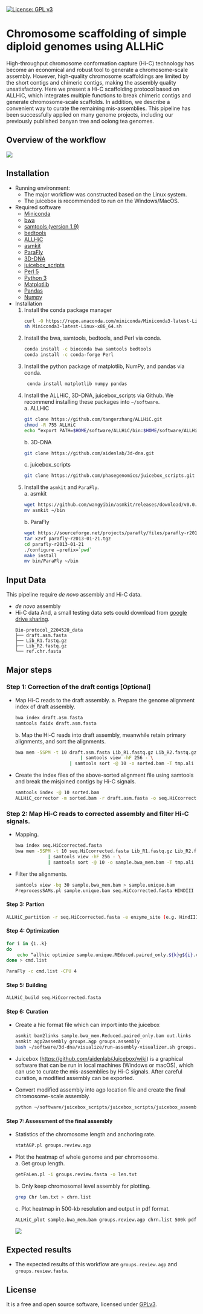 [![License: GPL v3](https://img.shields.io/badge/License-GPL%20v3-blue.svg)](http://www.gnu.org/licenses/gpl-3.0)

# Chromosome scaffolding of simple diploid genomes using ALLHiC
High-throughput chromosome conformation capture (Hi-C) technology has become an economical and robust tool to generate a chromosome-scale assembly. However, high-quality chromosome scaffoldings are limited by the short contigs and chimeric contigs, making the assembly quality unsatisfactory. Here we present a Hi-C scaffolding protocol based on ALLHiC, which integrates multiple functions to break chimeric contigs and generate chromosome-scale scaffolds. In addition, we describe a convenient way to curate the remaining mis-assemblies. This pipeline has been successfully applied on many genome projects, including our previously published banyan tree and oolong tea genomes.  
## Overview of the workflow
![](graphs/flowchart.jpg)

## Installation
- Running environment:
    - The major workflow was constructed based on the Linux system.
    - The juicebox is recommended to run on the Windows/MacOS. 
- Required software
    - [Miniconda](https://repo.anaconda.com/miniconda)
    - [bwa](https://github.com/lh3/bwa) 
    - [samtools (version 1.9)](http://www.htslib.org/)
    - [bedtools](https://github.com/arq5x/bedtools2)
    - [ALLHiC](https://github.com/tangerzhang/ALLHiC)
    - [asmkit](https://github.com/wangyibin/asmkit)
    - [ParaFly](http://parafly.sourceforge.net)
    - [3D-DNA](https://github.com/aidenlab/3d-dna)
    - [juicebox_scripts](https://github.com/phasegenomics/juicebox_scripts)
    - [Perl 5](https://www.perl.org/)
    - [Python 3](https://www.python.org/)
    - [Matplotlib](https://matplotlib.org)
    - [Pandas](https://pandas.pydata.org)
    - [Numpy](https://www.numpy.org)
- Installation
    1.	Install the conda package manager
        ```bash
        curl -O https://repo.anaconda.com/miniconda/Miniconda3-latest-Linux-x86_64.sh
        sh Miniconda3-latest-Linux-x86_64.sh
        ```
    2.	Install the bwa, samtools, bedtools, and Perl via conda.
        ```bash
        conda install -c bioconda bwa samtools bedtools
        conda install -c conda-forge Perl
        ```
    3.	Install the python package of matplotlib, NumPy, and pandas via conda.
        ```bash
         conda install matplotlib numpy pandas
         ```
    4.	Install the ALLHiC, 3D-DNA, juicebox_scripts via Github. We recommend installing these packages into `~/software`.  
        a. ALLHiC
        ```bash
        git clone https://github.com/tangerzhang/ALLHiC.git
        chmod -R 755 ALLHiC
        echo “export PATH=$HOME/software/ALLHiC/bin:$HOME/software/ALLHiC/scripts:$PATH” >> ~/.bash_profile
        ```
        b. 3D-DNA
        ```bash
        git clone https://github.com/aidenlab/3d-dna.git 
        ```
        c. juicebox_scripts 
        ```bash
        git clone https://github.com/phasegenomics/juicebox_scripts.git
        ```
    5.	Install the `asmkit` and `ParaFly`.  
        a.	asmkit 
        ```bash
        wget https://github.com/wangyibin/asmkit/releases/download/v0.0.1/asmkit
        mv asmkit ~/bin
        ```
        b.	ParaFly
        ```bash
        wget https://sourceforge.net/projects/parafly/files/parafly-r2013-01-21.tgz
        tar xzvf parafly-r2013-01-21.tgz
        cd parafly-r2013-01-21
        ./configure –prefix=`pwd`
        make install
        mv bin/ParaFly ~/bin
        ```

## Input Data
This pipeline require *de novo* assembly and Hi-C data. 
- *de novo* assembly
- Hi-C data
And, a small testing data sets could download from [google drive sharing](https://drive.google.com/file/d/1oE6HpOTZ6rFSlVLOjO0EpIH_-cULCWec/view?usp=sharing). 
    ```
    Bio-protocol_2204520_data
    ├── draft.asm.fasta
    ├── Lib_R1.fastq.gz
    ├── Lib_R2.fastq.gz
    └── ref.chr.fasta
    ```

## Major steps
### Step 1: Correction of the draft contigs [Optional]
- Map Hi-C reads to the draft assembly. 
    a.	Prepare the genome alignment index of draft assembly. 
    
    ```bash
    bwa index draft.asm.fasta
    samtools faidx draft.asm.fasta
    ```
    b.	Map the Hi-C reads into draft assembly, meanwhile retain primary alignments, and sort the alignments. 
    ```bash
    bwa mem -5SPM -t 10 draft.asm.fasta Lib_R1.fastq.gz Lib_R2.fastq.gz \
                            | samtools view -hF 256 - \
                        | samtools sort -@ 10 -o sorted.bam -T tmp.ali
    ```
- Create the index files of the above-sorted alignment file using samtools and break the misjoined contigs by Hi-C signals. 
    ```bash
    samtools index -@ 10 sorted.bam
    ALLHiC_corrector -m sorted.bam -r draft.asm.fasta -o seq.HiCcorrected.fasta -t 10
    ```

### Step 2: Map Hi-C reads to corrected assembly and filter Hi-C signals.  
- Mapping.  
    ```bash
    bwa index seq.HiCcorrected.fasta 
    bwa mem -5SPM -t 10 seq.HiCcorrected.fasta Lib_R1.fastq.gz Lib_R2.fastq.gz \
                | samtools view -hF 256 - \
                | samtools sort -@ 10 -o sample.bwa_mem.bam -T tmp.ali
    ```
- Filter the alignments. 
    ```bash
    samtools view -bq 30 sample.bwa_mem.bam > sample.unique.bam 
    PreprocessSAMs.pl sample.unique.bam seq.HiCcorrected.fasta HINDIII
    ```


#### Step 3: Partion
```bash
ALLHiC_partition -r seq.HiCcorrected.fasta -e enzyme_site (e.g. HindIII: AAGCTT; MboI: GATC) -k group_count -b sample.unique.REduced.paired_only.bam
```
#### Step 4: Optimization
```bash
for i in {1..k}
do 
    echo “allhic optimize sample.unique.REduced.paired_only.${k}g${i}.counts_RE.txt sample.unique.Reduced.paired_only.clm”; 
done > cmd.list

ParaFly -c cmd.list -CPU 4
```
#### Step 5: Building
```bash
ALLHiC_build seq.HiCcorrected.fasta
```
#### Step 6: Curation
- Create a hic format file which can import into the juicebox
    ```bash
    asmkit bam2links sample.bwa_mem.Reduced.paired_only.bam out.links
    asmkit agp2assembly groups.agp groups.assembly
    bash ~/software/3d-dna/visualize/run-assembly-visualizer.sh groups.assembly out.links
    ```

- Juicebox (https://github.com/aidenlab/Juicebox/wiki) is a graphical software that can be run in local machines (Windows or macOS), which can use to curate the mis-assemblies by Hi-C signals. After careful curation, a modified assembly can be exported.
- Convert modified assembly into agp location file and create the final chromosome-scale assembly.
    ```bash
    python ~/software/juicebox_scripts/juicebox_scripts/juicebox_assembly_converter.py -a groups.review.assembly -f seq.HiCcorrected.fasta -s
    ```

#### Step 7: Assessment of the final assembly
- Statistics of the chromosome length and anchoring rate.  
    ```bash
    statAGP.pl groups.review.agp
    ```
- Plot the heatmap of whole genome and per chromosome.  
    a. Get group length.
    ```bash
    getFaLen.pl -i groups.review.fasta -o len.txt
    ```
    b. Only keep chromosomal level assembly for plotting. 
    ```bash
    grep Chr len.txt > chrn.list
    ```
    c. Plot heatmap in 500-kb resolution and output in pdf format.
    ```bash
    ALLHiC_plot sample.bwa_mem.bam groups.review.agp chrn.list 500k pdf
    ```
    ![](graphs/Example_of_assessment.jpg)

## Expected results
- The expected results of this workflow are `groups.review.agp` and `groups.review.fasta`.

## License
It is a free and open source software, licensed under [GPLv3](https://github.com/github/choosealicense.com/blob/gh-pages/_licenses/gpl-3.0.txt).
